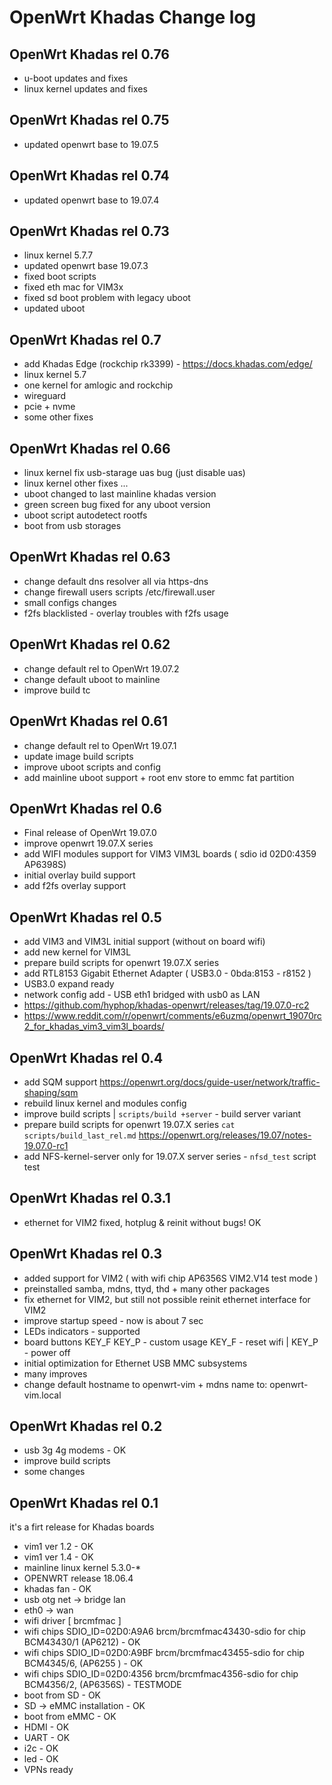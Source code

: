 # OpenWrt Khadas Change log

## OpenWrt Khadas rel 0.76

+ u-boot updates and fixes
+ linux kernel updates and fixes

## OpenWrt Khadas rel 0.75

+ updated openwrt base to 19.07.5

## OpenWrt Khadas rel 0.74

+ updated openwrt base to 19.07.4

## OpenWrt Khadas rel 0.73

+ linux kernel 5.7.7
+ updated openwrt base 19.07.3
+ fixed boot scripts
+ fixed eth mac for VIM3x
+ fixed sd boot problem with legacy uboot 
+ updated uboot

## OpenWrt Khadas rel 0.7

+ add Khadas Edge (rockchip rk3399) - https://docs.khadas.com/edge/
+ linux kernel 5.7
+ one kernel for amlogic and rockchip
+ wireguard
+ pcie + nvme
+ some other fixes

## OpenWrt Khadas rel 0.66

+ linux kernel fix usb-starage uas bug (just disable uas)
+ linux kernel other fixes ... 
+ uboot changed to last mainline khadas version
+ green screen bug fixed for any uboot version
+ uboot script autodetect rootfs
+ boot from usb storages

## OpenWrt Khadas rel 0.63

+ change default dns resolver all via https-dns
+ change firewall users scripts /etc/firewall.user
+ small configs changes
+ f2fs blacklisted - overlay troubles with f2fs usage

## OpenWrt Khadas rel 0.62

+ change default rel to OpenWrt 19.07.2
+ change default uboot to mainline
+ improve build tc

## OpenWrt Khadas rel 0.61

+ change default rel to OpenWrt 19.07.1
+ update image build scripts
+ improve uboot scripts and config
+ add mainline uboot support + root env store to emmc fat partition

## OpenWrt Khadas rel 0.6

+ Final release of OpenWrt 19.07.0
+ improve openwrt 19.07.X series
+ add WIFI modules support for VIM3 VIM3L boards ( sdio id 02D0:4359 AP6398S)
+ initial overlay build support
+ add f2fs overlay support

## OpenWrt Khadas rel 0.5

+ add VIM3 and VIM3L initial support (without on board wifi)
+ add new kernel for VIM3L
+ prepare build scripts for openwrt 19.07.X series
+ add RTL8153 Gigabit Ethernet Adapter ( USB3.0 - 0bda:8153 - r8152 )
+ USB3.0 expand ready
+ network config add - USB eth1 bridged with usb0 as LAN
+ https://github.com/hyphop/khadas-openwrt/releases/tag/19.07.0-rc2
+ https://www.reddit.com/r/openwrt/comments/e6uzmq/openwrt_19070rc2_for_khadas_vim3_vim3l_boards/

## OpenWrt Khadas rel 0.4

+ add SQM support https://openwrt.org/docs/guide-user/network/traffic-shaping/sqm
+ rebuild linux kernel and modules config
+ improve build scripts | `scripts/build +server` - build server variant
+ prepare build scripts for openwrt 19.07.X series `cat scripts/build_last_rel.md` https://openwrt.org/releases/19.07/notes-19.07.0-rc1
+ add NFS-kernel-server only for 19.07.X server series - `nfsd_test` script test

## OpenWrt Khadas rel 0.3.1

+ ethernet for VIM2 fixed, hotplug & reinit without bugs! OK

## OpenWrt Khadas rel 0.3

+ added support for VIM2 ( with wifi chip AP6356S VIM2.V14 test mode )
+ preinstalled samba, mdns, ttyd, thd + many other packages
+ fix ethernet for VIM2, but still not possible reinit ethernet interface for VIM2
+ improve startup speed - now is about 7 sec
+ LEDs indicators - supported
+ board buttons KEY_F KEY_P - custom usage KEY_F - reset wifi | KEY_P - power off
+ initial optimization for Ethernet USB MMC subsystems
+ many improves
+ change default hostname to openwrt-vim + mdns name to: openwrt-vim.local

## OpenWrt Khadas rel 0.2

+ usb 3g 4g modems - OK
+ improve build scripts
+ some changes

## OpenWrt Khadas rel 0.1

it's a firt release for Khadas  boards

+ vim1 ver 1.2 - OK
+ vim1 ver 1.4 - OK
+ mainline linux kernel 5.3.0-*
+ OPENWRT release 18.06.4
+ khadas fan - OK
+ usb otg net -> bridge lan
+ eth0 -> wan
+ wifi driver [ brcmfmac ]
+ wifi chips SDIO_ID=02D0:A9A6 brcm/brcmfmac43430-sdio for chip BCM43430/1  (AP6212) - OK
+ wifi chips SDIO_ID=02D0:A9BF brcm/brcmfmac43455-sdio for chip BCM4345/6, (AP6255 ) - OK
+ wifi chips SDIO_ID=02D0:4356 brcm/brcmfmac4356-sdio for chip BCM4356/2, (AP6356S) - TESTMODE
+ boot from SD - OK
+ SD -> eMMC installation - OK
+ boot from eMMC - OK
+ HDMI - OK
+ UART - OK
+ i2c  - OK
+ led  - OK
+ VPNs ready


